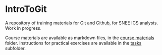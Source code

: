 # IntroToGit

A repository of training materials for Git and Github, for SNEE ICS analysts. Work in progress.

Course materials are available as markdown files, in the [course materials](course_materials) folder. Instructions for practical exercises are available in the [tasks](course_materials/Tasks) subfolder.